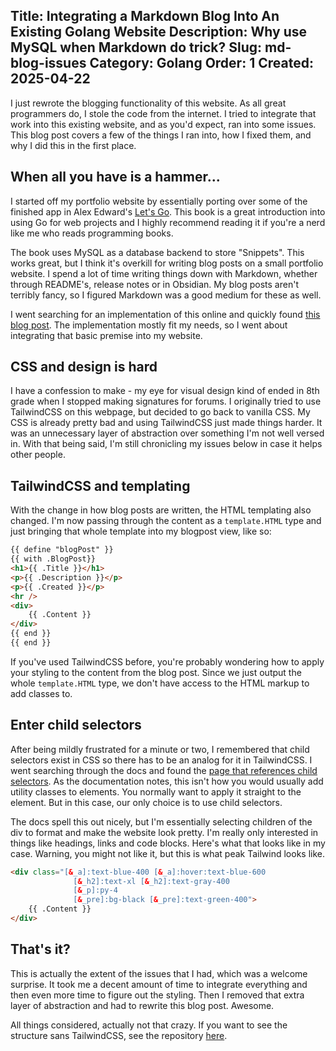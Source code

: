 Title: Integrating a Markdown Blog Into An Existing Golang Website
Description: Why use MySQL when Markdown do trick?
Slug: md-blog-issues
Category: Golang
Order: 1
Created: 2025-04-22
---

I just rewrote the blogging functionality of this website.  As all great programmers do, I stole the code from the internet.  I tried to integrate that work into this existing website, and as you'd expect, ran into some issues.  This blog post covers a few of the things I ran into, how I fixed them, and why I did this in the first place.

## When all you have is a hammer...

I started off my portfolio website by essentially porting over some of the finished app in Alex Edward's [Let's Go](https://lets-go.alexedwards.net/).  This book is a great introduction into using Go for web projects and I highly recommend reading it if you're a nerd like me who reads programming books.

The book uses MySQL as a database backend to store "Snippets".  This works great, but I think it's overkill for writing blog posts on a small portfolio website.  I spend a lot of time writing things down with Markdown, whether through README's, release notes or in Obsidian.  My blog posts aren't terribly fancy, so I figured Markdown was a good medium for these as well.

I went searching for an implementation of this online and quickly found [this blog post](https://fluxsec.red/how-I-developed-a-markdown-blog-with-go-and-HTMX#).  The implementation mostly fit my needs, so I went about integrating that basic premise into my website.

## CSS and design is hard

I have a confession to make - my eye for visual design kind of ended in 8th grade when I stopped making signatures for forums. I originally tried to use TailwindCSS on this webpage, but decided to go back to vanilla CSS.  My CSS is already pretty bad and using TailwindCSS just made things harder.  It was an unnecessary layer of abstraction over something I'm not well versed in.  With that being said, I'm still chronicling my issues below in case it helps other people.

## TailwindCSS and templating

With the change in how blog posts are written, the HTML templating also changed.  I'm now passing through the content as a `template.HTML` type and just bringing that whole template into my blogpost view, like so:

```html
{{ define "blogPost" }}
{{ with .BlogPost}}
<h1>{{ .Title }}</h1>
<p>{{ .Description }}</p>
<p>{{ .Created }}</p>
<hr />
<div>
    {{ .Content }}
</div>
{{ end }}
{{ end }}
```

If you've used TailwindCSS before, you're probably wondering how to apply your styling to the content from the blog post.  Since we just output the whole `template.HTML` type, we don't have access to the HTML markup to add classes to.

## Enter child selectors

After being mildly frustrated for a minute or two, I remembered that child selectors exist in CSS so there has to be an analog for it in TailwindCSS.  I went searching through the docs and found the [page that references child selectors](https://tailwindcss.com/docs/hover-focus-and-other-states#child-selectors).  As the documentation notes, this isn't how you would usually add utility classes to elements. You normally want to apply it straight to the element.  But in this case, our only choice is to use child selectors.

The docs spell this out nicely, but I'm essentially selecting children of the div to format and make the website look pretty.  I'm really only interested in things like headings, links and code blocks.  Here's what that looks like in my case.  Warning, you might not like it, but this is what peak Tailwind looks like.

```html
<div class="[&_a]:text-blue-400 [&_a]:hover:text-blue-600
              [&_h2]:text-xl [&_h2]:text-gray-400 
              [&_p]:py-4
              [&_pre]:bg-black [&_pre]:text-green-400">
    {{ .Content }}
</div>
```

## That's it?

This is actually the extent of the issues that I had, which was a welcome surprise.  It took me a decent amount of time to integrate everything and then even more time to figure out the styling.  Then I removed that extra layer of abstraction and had to rewrite this blog post.  Awesome.

All things considered, actually not that crazy.  If you want to see the structure sans TailwindCSS, see the repository [here](https://github.com/beckerlabs/portfolio).